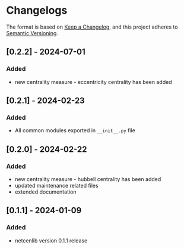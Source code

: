 # Changelogs

The format is based on [Keep a Changelog](https://keepachangelog.com/en/1.0.0/),
and this project adheres to [Semantic Versioning](https://semver.org/spec/v2.0.0.html).

## [0.2.2] - 2024-07-01
### Added
- new centrality measure - eccentricity centrality has been added

## [0.2.1] - 2024-02-23
### Added
- All common modules exported in `__init__.py` file

## [0.2.0] - 2024-02-22
### Added
- new centrality measure - hubbell centrality has been added
- updated maintenance related files
- extended documentation

## [0.1.1] - 2024-01-09
### Added
- netcenlib version 0.1.1 release
